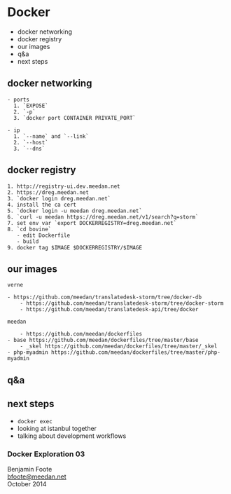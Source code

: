 

# Docker

   - docker networking
   - docker registry
   - our images
   - q&a
   - next steps


##  docker networking

    - ports
      1. `EXPOSE`   
      2. `-p`   
      3. `docker port CONTAINER PRIVATE_PORT`   

    - ip
      1. `--name` and `--link`   
      2. `--host`   
      3. `--dns`   

##  docker registry

    1. http://registry-ui.dev.meedan.net  
    2. https://dreg.meedan.net   
    3. `docker login dreg.meedan.net`   
    4. install the ca cert   
    5. `docker login -u meedan dreg.meedan.net`   
    6. `curl -u meedan https://dreg.meedan.net/v1/search?q=storm`   
    7. set env var `export DOCKERREGISTRY=dreg.meedan.net`   
    8. `cd bovine`
       - edit Dockerfile
       - build
    9. docker tag $IMAGE $DOCKERREGISTRY/$IMAGE   

##  our images

    verne  

	- https://github.com/meedan/translatedesk-storm/tree/docker-db   
    	- https://github.com/meedan/translatedesk-storm/tree/docker-storm   
    	- https://github.com/meedan/translatedesk-api/tree/docker   
    
    meedan
    
        - https://github.com/meedan/dockerfiles   
	- base https://github.com/meedan/dockerfiles/tree/master/base   
    	- _skel https://github.com/meedan/dockerfiles/tree/master/_skel   
	- php-myadmin https://github.com/meedan/dockerfiles/tree/master/php-myadmin   
    
## q&a


## next steps

   - `docker exec`
   - looking at istanbul together
   - talking about development workflows

### Docker Exploration 03

Benjamin Foote  
bfoote@meedan.net  
October 2014
